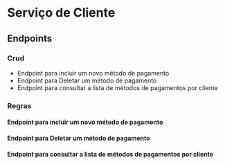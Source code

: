 # Serviço de Cliente

## Endpoints

### Crud

- Endpoint para incluir um novo método de pagamento
- Endpoint para Deletar um método de pagamento
- Endpoint para consultar a lista de métodos de pagamentos por cliente

### Regras

#### Endpoint para incluir um novo método de pagamento



#### Endpoint para Deletar um método de pagamento


#### Endpoint para consultar a lista de métodos de pagamentos por cliente

